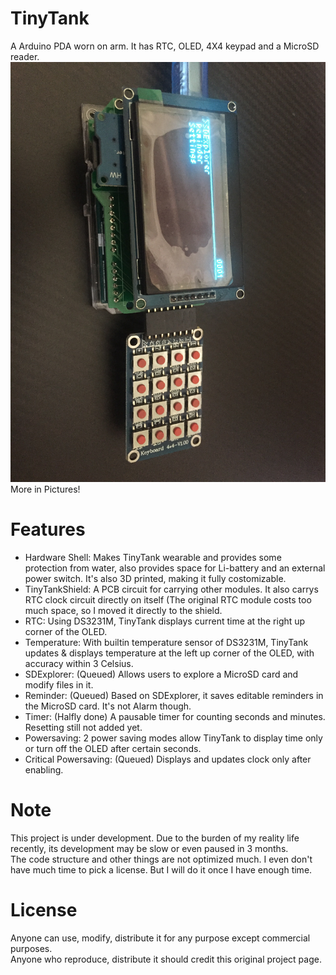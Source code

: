 # TinyTank
A Arduino PDA worn on arm. It has RTC, OLED, 4X4 keypad and a MicroSD reader.
![Main Menu View](https://github.com/fishBone000/TinyTank/blob/master/Pictures/MainMenu.JPG)
More in Pictures!
# Features
- Hardware Shell:  Makes TinyTank wearable and provides some protection from water, also provides space for Li-battery and an external power switch. It's also 3D printed, making it fully costomizable.
- TinyTankShield: A PCB circuit for carrying other modules. It also carrys RTC clock circuit directly on itself (The original RTC module costs too much space, so I moved it directly to the shield.
- RTC: Using DS3231M, TinyTank displays current time at the right up corner of the OLED. 
- Temperature: With builtin temperature sensor of DS3231M, TinyTank updates & displays temperature at the left up corner of the OLED, with accuracy within 3 Celsius. 
- SDExplorer: (Queued) Allows users to explore a MicroSD card and modify files in it.  
- Reminder: (Queued) Based on SDExplorer, it saves editable reminders in the MicroSD card. It's not Alarm though.  
- Timer: (Halfly done) A pausable timer for counting seconds and minutes. Resetting still not added yet.
- Powersaving: 2 power saving modes allow TinyTank to display time only or turn off the OLED after certain seconds.  
- Critical Powersaving: (Queued) Displays and updates clock only after enabling.   
# Note
This project is under development. Due to the burden of my reality life recently, its development may be slow or even paused in 3 months.  
The code structure and other things are not optimized much. I even don't have much time to pick a license. But I will do it once I have enough time.  
# License
Anyone can use, modify, distribute it for any purpose except commercial purposes.  
Anyone who reproduce, distribute it should credit this original project page.  
